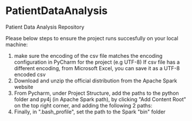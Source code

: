# PatientDataAnalysis
Patient Data Analysis Repository

Please below steps to ensure the project runs succesfully on your local machine:

1. make sure the encoding of the csv file matches the encoding configuration in PyCharm for the project (e.g UTF-8)
If csv file has a different encoding, from Microsoft Excel, you can save it as a UTF-8 encoded csv
2. Download and unzip the official distribution from the Apache Spark website
3. From Pycharm, under Project Structure, add the paths to the python folder and py4j (in Apache Spark path), by clicking
"Add Content Root" on the top right corner, and adding the following 2 paths:
4. Finally, in ".bash_profile", set the path to the Spark "bin" folder
